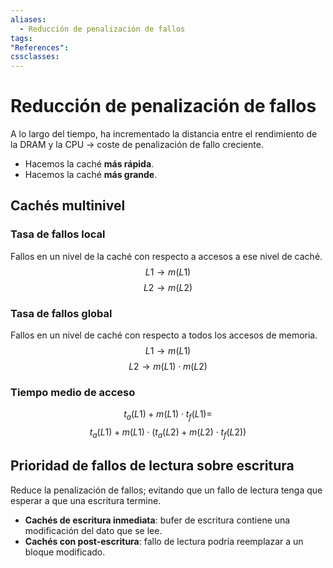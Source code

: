 ```yaml
---
aliases:
  - Reducción de penalización de fallos
tags:
"References":
cssclasses:
---
```

# Reducción de penalización de fallos

A lo largo del tiempo, ha incrementado la distancia entre el rendimiento de la DRAM y la CPU -> coste de penalización de fallo creciente.

- Hacemos la caché **más rápida**.
- Hacemos la caché **más grande**.

## Cachés multinivel

### Tasa de fallos local

Fallos en un nivel de la caché con respecto a accesos a ese nivel de caché.
$$L1 \rightarrow m(L1)$$
$$L2 \rightarrow m(L2)$$
### Tasa de fallos global

Fallos en un nivel de caché con respecto a todos los accesos de memoria.
$$L1 \rightarrow m(L1)$$
$$L2 \rightarrow m(L1) \cdot m(L2)$$

### Tiempo medio de acceso

$$t_a(L1) + m(L1) \cdot t_f(L1) =$$
$$t_a(L1) + m(L1) \cdot (t_a(L2) + m(L2) \cdot t_f(L2))$$

## Prioridad de fallos de lectura sobre escritura

Reduce la penalización de fallos; evitando que un fallo de lectura tenga que esperar a que una escritura termine.

- **Cachés de escritura inmediata**: bufer de escritura contiene una modificación del dato que se lee.
- **Cachés con post-escritura**: fallo de lectura podría reemplazar a un bloque modificado.